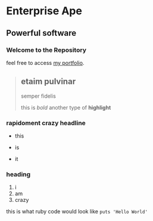 Enterprise Ape
==============

Powerful software
------------------

### Welcome to the Repository

feel free to access [my portfolio](http://portfolio.seanyforte.com).

>##  etaim pulvinar
>
> semper fidelis
>
>this is *bold*
>another type of  **highlight**

### rapidoment crazy headline
* this
+ is 
- it

### heading
1. i 
2. am 
3. crazy

this is what ruby code would look like `puts 'Hello World' `
